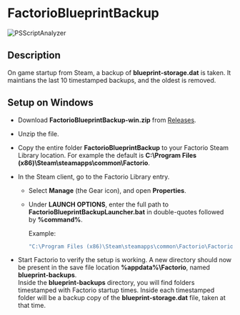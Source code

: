# FactorioBlueprintBackup

![PSScriptAnalyzer](https://github.com/TrisBits/FactorioBlueprintBackup/actions/workflows/powershell-analyze.yml/badge.svg?branch=main)

## Description

On game startup from Steam, a backup of **blueprint-storage.dat** is taken.  It maintians the last 10 timestamped backups, and the oldest is removed.

## Setup on Windows

- Download **FactorioBlueprintBackup-win.zip** from [Releases](https://github.com/TrisBits/FactorioBlueprintBackup/releases).
- Unzip the file.
- Copy the entire folder **FactorioBlueprintBackup** to your Factorio Steam Library location.  For example the default is **C:\Program Files (x86)\Steam\steamapps\common\Factorio**.
- In the Steam client, go to the Factorio Library entry.
  - Select **Manage** (the Gear icon), and open **Properties**.
  - Under **LAUNCH OPTIONS**, enter the full path to **FactorioBlueprintBackupLauncher.bat** in double-quotes followed by **%command%**.

    Example:

    ```bash
    "C:\Program Files (x86)\Steam\steamapps\common\Factorio\FactorioBlueprintBackup\FactorioBlueprintBackupLauncher.bat" %command%
    ```

- Start Factorio to verify the setup is working. A new directory should now be present in the save file location **%appdata%\Factorio**, named **blueprint-backups**. <br>
  Inside the **blueprint-backups** directory, you will find folders timestamped with Factorio startup times.  Inside each timestamped folder will be a backup copy of the **blueprint-storage.dat** file, taken at that time.
